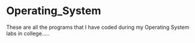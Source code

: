 # Operating_System

These are all the programs that I have coded during my Operating System labs in college.....

